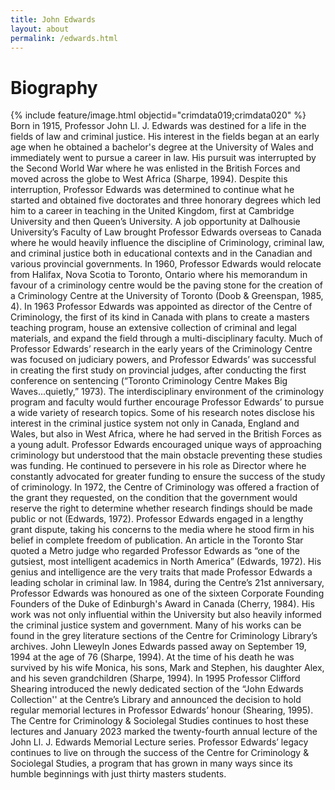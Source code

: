 ```yaml
---
title: John Edwards
layout: about
permalink: /edwards.html
---
```

# Biography
{% include feature/image.html objectid="crimdata019;crimdata020" %}
Born in 1915, Professor John Ll. J. Edwards was destined for a life in the fields of law and criminal justice. His interest in the fields began at an early age when he obtained a bachelor's degree at the University of Wales and immediately went to pursue a career in law. His pursuit was interrupted by the Second World War where he was enlisted in the British Forces and moved across the globe to West Africa (Sharpe, 1994). Despite this interruption, Professor Edwards was determined to continue what he started and obtained five doctorates and three honorary degrees which led him to a career in teaching in the United Kingdom, first at Cambridge University and then Queen’s University. A job opportunity at Dalhousie University’s Faculty of Law brought Professor Edwards overseas to Canada where he would heavily influence the discipline of Criminology, criminal law, and criminal justice both in educational contexts and in the Canadian and various provincial governments. In 1960, Professor Edwards would relocate from Halifax, Nova Scotia to Toronto, Ontario where his memorandum in favour of a criminology centre would be the paving stone for the creation of a Criminology Centre at the University of Toronto (Doob & Greenspan, 1985, 4). In 1963 Professor Edwards was appointed as director of the Centre of Criminology, the first of its kind in Canada with plans to create a masters teaching program, house an extensive collection of criminal and legal materials, and expand the field through a multi-disciplinary faculty. Much of Professor Edwards’ research in the early years of the Criminology Centre was focused on judiciary powers, and Professor Edwards’ was successful in creating the first study on provincial judges, after conducting the first conference on sentencing (“Toronto Criminology Centre Makes Big Waves...quietly,” 1973). The interdisciplinary environment of the criminology program and faculty would further encourage Professor Edwards’ to pursue a wide variety of research topics. Some of his research notes disclose his interest in the criminal justice system not only in Canada, England and Wales, but also in West Africa, where he had served in the British Forces as a young adult. Professor Edwards encouraged unique ways of approaching criminology but understood that the main obstacle preventing these studies was funding. He continued to persevere in his role as Director where he constantly advocated for greater funding to ensure the success of the study of criminology. In 1972, the Centre of Criminology was offered a fraction of the grant they requested, on the condition that the government would reserve the right to determine whether research findings should be made public or not (Edwards, 1972). Professor Edwards engaged in a lengthy grant dispute, taking his concerns to the media where he stood firm in his belief in complete freedom of publication. An article in the Toronto Star quoted a Metro judge who regarded Professor Edwards as “one of the gutsiest, most intelligent academics in North America” (Edwards, 1972).
His genius and intelligence are the very traits that made Professor Edwards a leading scholar in criminal law. In 1984, during the Centre’s 21st anniversary, Professor Edwards was honoured as one of the sixteen Corporate Founding Founders of the Duke of Edinburgh's Award in Canada (Cherry, 1984). His work was not only influential within the University but also heavily informed the criminal justice system and government. Many of his works can be found in the grey literature sections of the Centre for Criminology Library’s archives. 
John Lleweyln Jones Edwards passed away on September 19, 1994 at the age of 76 (Sharpe, 1994). At the time of his death he was survived by his wife Monica, his sons, Mark and Stephen, his daughter Alex, and his seven grandchildren (Sharpe, 1994).  In 1995 Professor Clifford Shearing introduced the newly dedicated section of the “John Edwards Collection'' at the Centre’s Library and announced the decision to hold regular memorial lectures in Professor Edwards’ honour (Shearing, 1995). The Centre for Criminology & Sociolegal Studies continues to host these lectures and January 2023 marked the twenty-fourth annual lecture of the John Ll. J. Edwards Memorial Lecture series. Professor Edwards’ legacy continues to live on through the success of the Centre for Criminology & Sociolegal Studies, a program that has grown in many ways since its humble beginnings with just thirty masters students.
